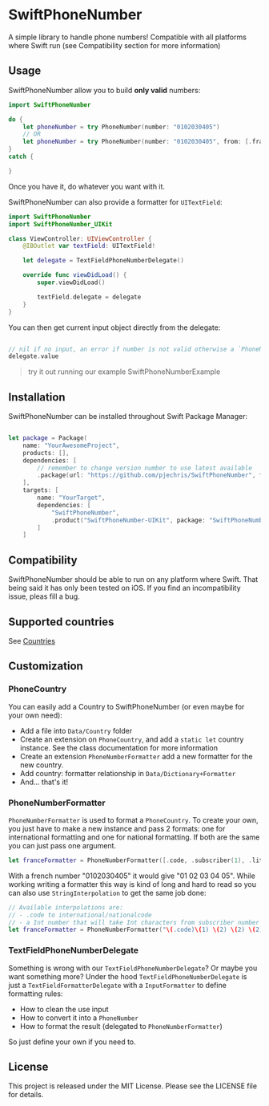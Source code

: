 # SwiftPhoneNumber

A simple library to handle phone numbers! Compatible with all platforms where Swift run (see Compatibility section for more information)

## Usage

SwiftPhoneNumber allow you to build **only valid** numbers:
```swift
import SwiftPhoneNumber

do {
    let phoneNumber = try PhoneNumber(number: "0102030405")
    // OR
    let phoneNumber = try PhoneNumber(number: "0102030405", from: [.fra, .usa, ...])
}
catch {

}
```
Once you have it, do whatever you want with it.

SwiftPhoneNumber can also provide a formatter for `UITextField`:

```swift
import SwiftPhoneNumber
import SwiftPhoneNumber_UIKit

class ViewController: UIViewController {
    @IBOutlet var textField: UITextField!

    let delegate = TextFieldPhoneNumberDelegate()

    override func viewDidLoad() {
        super.viewDidLoad()

        textField.delegate = delegate
    }
}
```
You can then get current input object directly from the delegate:

```swift

// nil if no input, an error if number is not valid otherwise a `PhoneNumber` object
delegate.value

```

> try it out running our example SwiftPhoneNumberExample

## Installation

SwiftPhoneNumber can be installed throughout Swift Package Manager:

```swift

let package = Package(
    name: "YourAwesomeProject",
    products: [],
    dependencies: [
        // remember to change version number to use latest available
        .package(url: "https://github.com/pjechris/SwiftPhoneNumber", from: "0.0"),
    ],
    targets: [
        name: "YourTarget",
        dependencies: [
            "SwiftPhoneNumber",
            .product("SwiftPhoneNumber-UIKit", package: "SwiftPhoneNumber") // <- add this only if you want to have UITextField support
        ]
    ]
```

## Compatibility

SwiftPhoneNumber should be able to run on any platform where Swift. That being said it has only been tested on iOS. If you find an incompatibility issue, pleas fill a bug.

## Supported countries

See [Countries](Countries.md)

## Customization

### PhoneCountry
You can easily add a Country to SwiftPhoneNumber (or even maybe for your own need):

- Add a file into `Data/Country` folder
- Create an extension on `PhoneCountry`, and add a `static let`  country instance. See the class documentation for more information
- Create an extension `PhoneNumberFormatter` add a new formatter for the new country.
- Add  country: formatter relationship in `Data/Dictionary+Formatter`
- And... that's it!

### PhoneNumberFormatter

`PhoneNumberFormatter` is used to format a `PhoneCountry`. To create your own, you just have to make a new instance and pass 2 formats: one for international formatting and one for national formatting. If both are the same you can just pass one argument.

```swift
let franceFormatter = PhoneNumberFormatter([.code, .subscriber(1), .literal(" "), .subscriberGrouped(by: 2, separator: " ")])
```
With a french number "0102030405" it would give "01 02 03 04 05". While working writing a formatter this way is kind of long and hard to read so you can also use `StringInterpolation` to get the same job done:

```swift
// Available interpolations are:
// - .code to international/nationalcode
// - a Int number that will take Int characters from subscriber number
let franceFormatter = PhoneNumberFormatter("\(.code)\(1) \(2) \(2) \(2) \(2)")
```

### TextFieldPhoneNumberDelegate

Something is wrong with our `TextFieldPhoneNumberDelegate`? Or maybe you want something more? Under the hood `TextFieldPhoneNumberDelegate` is just a `TextFieldFormatterDelegate` with a `InputFormatter` to define formatting rules:

- How to clean the use input
- How to convert it into a `PhoneNumber`
- How to format the result (delegated to `PhoneNumberFormatter`)

So just define your own if you need to.


## License
This project is released under the MIT License. Please see the LICENSE file for details.

